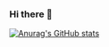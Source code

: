 ### Hi there 👋

[![Anurag's GitHub stats](https://github-readme-stats.vercel.app/api?username=elemigrante&show_icons=true&theme=bear)](https://github.com/anuraghazra/github-readme-stats)

<!--
**Elemigrante/Elemigrante** is a ✨ _special_ ✨ repository because its `README.md` (this file) appears on your GitHub profile.

Here are some ideas to get you started:

- 🔭 I’m currently working on ...
- 🌱 I’m currently learning ...
- 👯 I’m looking to collaborate on ...
- 🤔 I’m looking for help with ...
- 💬 Ask me about ...
- 📫 How to reach me: ...
- 😄 Pronouns: ...
- ⚡ Fun fact: ...
-->
